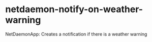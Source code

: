 # netdaemon-notify-on-weather-warning
NetDaemonApp: Creates a notification if there is a weather warning
